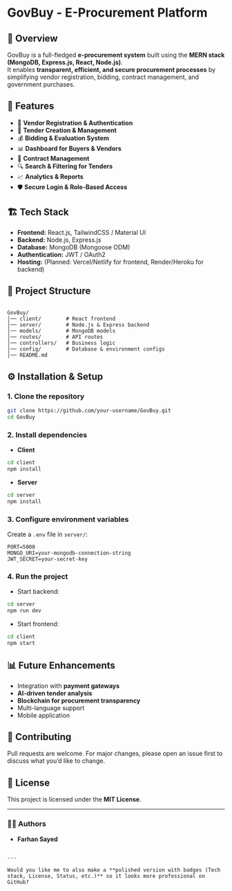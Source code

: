 # GovBuy - E-Procurement Platform

## 📌 Overview
GovBuy is a full-fledged **e-procurement system** built using the **MERN stack (MongoDB, Express.js, React, Node.js)**.  
It enables **transparent, efficient, and secure procurement processes** by simplifying vendor registration, bidding, contract management, and government purchases.

## 🚀 Features
- 🔐 **Vendor Registration & Authentication**
- 📑 **Tender Creation & Management**
- 💰 **Bidding & Evaluation System**
- 📊 **Dashboard for Buyers & Vendors**
- 📜 **Contract Management**
- 🔍 **Search & Filtering for Tenders**
- 📈 **Analytics & Reports**
- 🛡 **Secure Login & Role-Based Access**

## 🏗 Tech Stack
- **Frontend:** React.js, TailwindCSS / Material UI  
- **Backend:** Node.js, Express.js  
- **Database:** MongoDB (Mongoose ODM)  
- **Authentication:** JWT / OAuth2  
- **Hosting:** (Planned: Vercel/Netlify for frontend, Render/Heroku for backend)  

## 📂 Project Structure
```

GovBuy/
│── client/        # React frontend
│── server/        # Node.js & Express backend
│── models/        # MongoDB models
│── routes/        # API routes
│── controllers/   # Business logic
│── config/        # Database & environment configs
│── README.md

````

## ⚙️ Installation & Setup
### 1. Clone the repository
```bash
git clone https://github.com/your-username/GovBuy.git
cd GovBuy
````

### 2. Install dependencies

* **Client**

```bash
cd client
npm install
```

* **Server**

```bash
cd server
npm install
```

### 3. Configure environment variables

Create a `.env` file in `server/`:

```env
PORT=5000
MONGO_URI=your-mongodb-connection-string
JWT_SECRET=your-secret-key
```

### 4. Run the project

* Start backend:

```bash
cd server
npm run dev
```

* Start frontend:

```bash
cd client
npm start
```

## 📊 Future Enhancements

* Integration with **payment gateways**
* **AI-driven tender analysis**
* **Blockchain for procurement transparency**
* Multi-language support
* Mobile application

## 🤝 Contributing

Pull requests are welcome. For major changes, please open an issue first to discuss what you’d like to change.

## 📜 License

This project is licensed under the **MIT License**.

---

### 👨‍💻 Authors

* **Farhan Sayed**

```

---

Would you like me to also make a **polished version with badges (Tech stack, License, Status, etc.)** so it looks more professional on GitHub?
```
